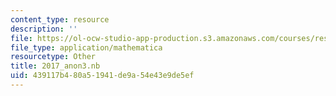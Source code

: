 ```yaml
---
content_type: resource
description: ''
file: https://ol-ocw-studio-app-production.s3.amazonaws.com/courses/res-3-004-visualizing-materials-science-fall-2017/439117b480a51941de9a54e43e9de5ef_2017_anon3.nb
file_type: application/mathematica
resourcetype: Other
title: 2017_anon3.nb
uid: 439117b4-80a5-1941-de9a-54e43e9de5ef
---
```

